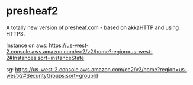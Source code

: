 # presheaf2
A totally new version of presheaf.com - based on akkaHTTP and using HTTPS.

Instance on aws: https://us-west-2.console.aws.amazon.com/ec2/v2/home?region=us-west-2#Instances:sort=instanceState

sg: https://us-west-2.console.aws.amazon.com/ec2/v2/home?region=us-west-2#SecurityGroups:sort=groupId

